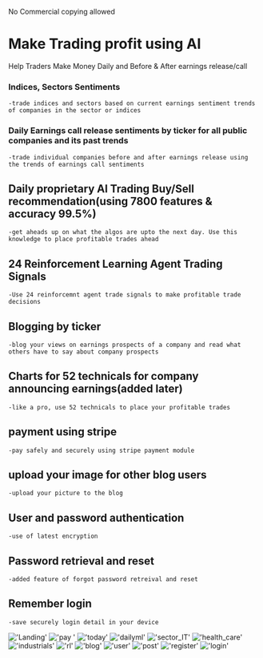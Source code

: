 No Commercial copying allowed

# Make Trading profit using AI
Help Traders Make Money Daily and Before & After earnings release/call

### Indices, Sectors Sentiments
    -trade indices and sectors based on current earnings sentiment trends of companies in the sector or indices
### Daily Earnings call release sentiments by ticker for all public companies and its past trends
    -trade individual companies before and after earnings release using the trends of earnings call sentiments
## Daily proprietary AI Trading Buy/Sell recommendation(using 7800 features & accuracy 99.5%)
    -get aheads up on what the algos are upto the next day. Use this knowledge to place profitable trades ahead
## 24 Reinforcement Learning Agent Trading Signals
    -Use 24 reinforcemnt agent trade signals to make profitable trade decisions
## Blogging by ticker
    -blog your views on earnings prospects of a company and read what others have to say about company prospects
## Charts for 52 technicals for company announcing earnings(added later)
    -like a pro, use 52 technicals to place your profitable trades
## payment using stripe
    -pay safely and securely using stripe payment module
## upload your image for other blog users
    -upload your picture to the blog
## User and password authentication
    -use of latest encryption 
## Password retrieval and reset
    -added feature of forgot password retreival and reset
## Remember login 
    -save securely login detail in your device


!['Landing'](screen/landing.png)
!['pay '](screen/pay.png)
!['today'](screen/today.png)
!['dailyml'](screen/dailyml.png)
!['sector_IT'](screen/sector_IT.png)
!['health_care'](screen/health_care.png)
!['industrials'](screen/industrials.png)
!['rl'](screen/rl.png)
!['blog'](screen/blog.png)
!['user'](screen/user.png)
!['post'](screen/post.png)
!['register'](screen/register.png)
!['login'](screen/login.png)





